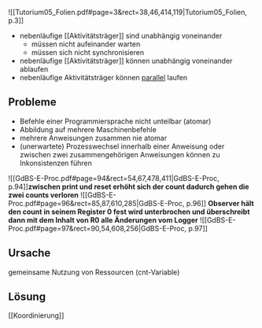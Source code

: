 ![[Tutorium05_Folien.pdf#page=3&rect=38,46,414,119|Tutorium05_Folien, p.3]]
- nebenläufige [[Aktivitätsträger]] sind unabhängig voneinander 
	- müssen nicht aufeinander warten
	- müssen sich nicht synchronisieren 
- nebenläufige [[Aktivitätsträger]] können unabhängig voneinander ablaufen
- nebenläufige Aktivitätsträger können [parallel](Parallelität) laufen
## Probleme
 - Befehle einer Programmiersprache nicht unteilbar (atomar) 
 - Abbildung auf mehrere Maschinenbefehle
 - mehrere Anweisungen zusammen nie atomar 
 - (unerwartete) Prozesswechsel innerhalb einer Anweisung oder zwischen zwei zusammengehörigen Anweisungen können zu Inkonsistenzen führen
 
 ![[GdBS-E-Proc.pdf#page=94&rect=54,67,478,411|GdBS-E-Proc, p.94]]**zwischen print und reset erhöht sich der count dadurch gehen die zwei counts verloren**
 ![[GdBS-E-Proc.pdf#page=96&rect=85,87,610,285|GdBS-E-Proc, p.96]]
 **Observer hält den count in seinem Register 0 fest wird unterbrochen und überschreibt dann mit dem Inhalt von R0 alle Änderungen vom Logger**
 ![[GdBS-E-Proc.pdf#page=97&rect=90,54,608,256|GdBS-E-Proc, p.97]]
## Ursache
gemeinsame Nutzung von Ressourcen (cnt-Variable)
## Lösung
[[Koordinierung]]